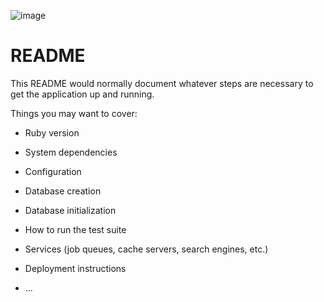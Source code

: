 ![image](https://github.com/user-attachments/assets/1a7e41a9-2f59-455a-94eb-a530e527ea9e)



# README

This README would normally document whatever steps are necessary to get the
application up and running.

Things you may want to cover:

* Ruby version

* System dependencies

* Configuration

* Database creation

* Database initialization

* How to run the test suite

* Services (job queues, cache servers, search engines, etc.)

* Deployment instructions

* ...
